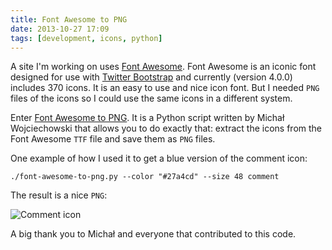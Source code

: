 ```yaml
---
title: Font Awesome to PNG
date: 2013-10-27 17:09
tags: [development, icons, python]
---
```


A site I'm working on uses
[Font Awesome](http://fontawesome.io/). Font Awesome is an iconic font
designed for use with
[Twitter Bootstrap](http://twitter.github.com/bootstrap/) and
currently (version 4.0.0) includes 370 icons. It is an easy to use and
nice icon font. But I needed `PNG` files of the icons so I could use
the same icons in a different system.

Enter
[Font Awesome to PNG](https://github.com/odyniec/font-awesome-to-png). It
is a Python script written by Michał Wojciechowski that allows you to do
exactly that: extract the icons from the Font Awesome `TTF` file and
save them as `PNG` files.

One example of how I used it to get a blue version of the comment
icon:

    ./font-awesome-to-png.py --color "#27a4cd" --size 48 comment

The result is a nice `PNG`:

![Comment icon](/images/comment.png "Comment icon")

A big thank you to Michał and everyone that contributed to this code.
